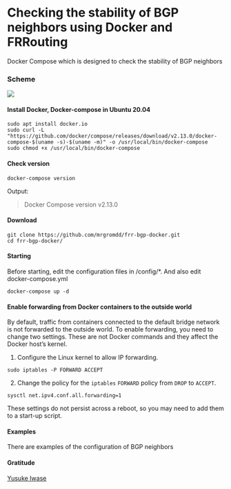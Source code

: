 # Checking the stability of BGP neighbors using Docker and FRRouting
Docker Compose which is designed to check the stability of BGP neighbors

### Scheme
![](https://i.imgur.com/mIKehUu.png)


#### Install Docker, Docker-compose in Ubuntu 20.04

```sudo apt update
sudo apt install docker.io
sudo curl -L "https://github.com/docker/compose/releases/download/v2.13.0/docker-compose-$(uname -s)-$(uname -m)" -o /usr/local/bin/docker-compose
sudo chmod +x /usr/local/bin/docker-compose
```
#### Check version
```
docker-compose version
```
Output:
> Docker Compose version v2.13.0

#### Download
```
git clone https://github.com/mrgromdd/frr-bgp-docker.git
cd frr-bgp-docker/
```
#### Starting
Before starting, edit the configuration files in /config/*. And also edit docker-compose.yml
```
docker-compose up -d
```
#### Enable forwarding from Docker containers to the outside world
By default, traffic from containers connected to the default bridge network is not forwarded to the outside world. To enable forwarding, you need to change two settings. These are not Docker commands and they affect the Docker host’s kernel.
1. Configure the Linux kernel to allow IP forwarding.
```
sudo iptables -P FORWARD ACCEPT
```
2. Change the policy for the `iptables` `FORWARD` policy from `DROP` to `ACCEPT`.
```
sysctl net.ipv4.conf.all.forwarding=1
```
These settings do not persist across a reboot, so you may need to add them to a start-up script.

#### Examples
There are examples of the configuration of BGP neighbors

#### Gratitude
[Yusuke Iwase](https://github.com/iwaseyusuke)
